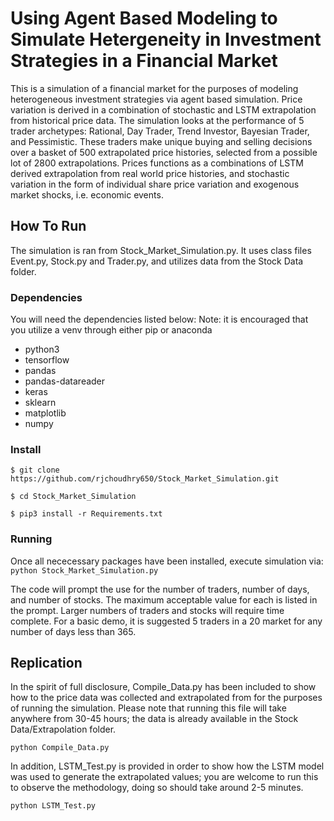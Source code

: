 # Using Agent Based Modeling to Simulate Hetergeneity in Investment Strategies in a Financial Market
This is a simulation of a financial market for the purposes of modeling heterogeneous investment strategies via agent based simulation. 
Price variation is derived in a combination of stochastic and LSTM extrapolation from historical price data. The simulation looks at the performance of 5 trader archetypes: Rational, Day Trader, Trend Investor, Bayesian Trader, and Pessimistic. These traders make unique buying and selling decisions over a basket of 500 extrapolated price histories, selected from a possible lot of 2800 extrapolations. Prices functions as a combinations of LSTM derived extrapolation from real world price histories, and stochastic variation in the form of individual share price variation and exogenous market shocks, i.e. economic events.

## How To Run
The simulation is ran from Stock_Market_Simulation.py. It uses class files Event.py, Stock.py and Trader.py, and utilizes data from the Stock Data folder.

### Dependencies
You will need the dependencies listed below: Note: it is encouraged that you utilize a venv through either pip or anaconda

- python3
- tensorflow
- pandas
- pandas-datareader
- keras
- sklearn
- matplotlib
- numpy

### Install
```
$ git clone https://github.com/rjchoudhry650/Stock_Market_Simulation.git

$ cd Stock_Market_Simulation

$ pip3 install -r Requirements.txt
```

### Running
Once all nececessary packages have been installed, execute simulation via: 
```python Stock_Market_Simulation.py```

The code will prompt the use for the number of traders, number of days, and number of stocks. The maximum acceptable value for each is listed in the prompt.
Larger numbers of traders and stocks will require time complete. For a basic demo, it is suggested 5 traders in a 20 market for any number of days less than 365.

## Replication
In the spirit of full disclosure, Compile_Data.py has been included to show how to the price data was collected and extrapolated from for the purposes of running the simulation. Please note that running this file will take anywhere from 30-45 hours; the data is already available in the Stock Data/Extrapolation folder. 

```python Compile_Data.py```

In addition, LSTM_Test.py is provided in order to show how the LSTM model was used to generate the extrapolated values; you are welcome to run this to observe the methodology, doing so should take around 2-5 minutes.

```python LSTM_Test.py```

